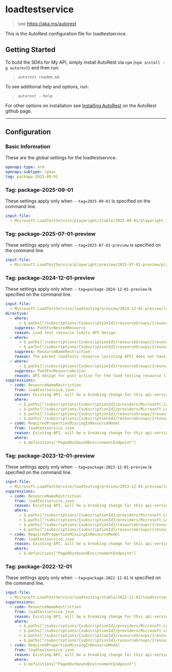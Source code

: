 # loadtestservice

> see https://aka.ms/autorest

This is the AutoRest configuration file for loadtestservice.

## Getting Started

To build the SDKs for My API, simply install AutoRest via `npm` (`npm install -g autorest`) and then run:

> `autorest readme.md`

To see additional help and options, run:

> `autorest --help`

For other options on installation see [Installing AutoRest](https://aka.ms/autorest/install) on the AutoRest github page.

---

## Configuration

### Basic Information

These are the global settings for the loadtestservice.

``` yaml
openapi-type: arm
openapi-subtype: rpaas
tag: package-2025-09-01
```

### Tag: package-2025-09-01
These settings apply only when `--tag=2025-09-01` is specified on the command line.

```yaml $(tag) == 'package-2025-09-01'
input-file:
  - Microsoft.LoadTestService/playwright/stable/2025-09-01/playwright.json
```

### Tag: package-2025-07-01-preview
These settings apply only when `--tag=2025-07-01-preview` is specified on the command line.

```yaml $(tag) == 'package-2025-07-01-preview'
input-file:
  - Microsoft.LoadTestService/playwright/preview/2025-07-01-preview/playwright.json
```

### Tag: package-2024-12-01-preview

These settings apply only when `--tag=package-2024-12-01-preview` is specified on the command line.

```yaml $(tag) == 'package-2024-12-01-preview'
input-file:
  - Microsoft.LoadTestService/loadtesting/preview/2024-12-01-preview/loadtestservice.json
directive:
  - where:
      - $.paths["/subscriptions/{subscriptionId}/resourceGroups/{resourceGroupName}/providers/Microsoft.LoadTestService/loadTests/{loadTestName}/limits/maxMonthlyVirtualUserHours"]
    suppress: PathForNestedResource
    reason: Load test resource limits API design.
  - where:
      - $.paths["/subscriptions/{subscriptionId}/resourceGroups/{resourceGroupName}/providers/Microsoft.LoadTestService/loadTests/{loadTestName}/limits/maxMonthlyVirtualUserHours"]
      - $.paths["/subscriptions/{subscriptionId}/resourceGroups/{resourceGroupName}/providers/Microsoft.LoadTestService/loadTests/{loadTestName}/limits/maxMonthlyVirtualUserHours/set"]
    suppress: ResourceNameRestriction
    reason: The parent loadTests resource (existing API) does not have pattern restriction.
  - where:
      - $.paths["/subscriptions/{subscriptionId}/resourceGroups/{resourceGroupName}/providers/Microsoft.LoadTestService/loadTests/{loadTestName}/limits/maxMonthlyVirtualUserHours/set"]
    suppress: PathForResourceAction
    reason: API design for post action for the load testing resource limits.
suppressions:
  - code: ResourceNameRestriction
    from: loadtestservice.json
    reason: Existing API, will be a breaking change for this api-version.
    where:
      - $.paths["/subscriptions/{subscriptionId}/providers/Microsoft.LoadTestService/locations/{location}/quotas/{quotaBucketName}"]
      - $.paths["/subscriptions/{subscriptionId}/providers/Microsoft.LoadTestService/locations/{location}/quotas/{quotaBucketName}/checkAvailability"]
      - $.paths["/subscriptions/{subscriptionId}/resourceGroups/{resourceGroupName}/providers/Microsoft.LoadTestService/loadTests/{loadTestName}"]
      - $.paths["/subscriptions/{subscriptionId}/resourceGroups/{resourceGroupName}/providers/Microsoft.LoadTestService/loadTests/{loadTestName}/outboundNetworkDependenciesEndpoints"]
  - code: RequiredPropertiesMissingInResourceModel
    from: loadtestservice.json
    reason: Existing API, will be a breaking change for this api-version.
    where:
      - $.definitions["PagedOutboundEnvironmentEndpoint"]
```

### Tag: package-2023-12-01-preview

These settings apply only when `--tag=package-2023-12-01-preview` is specified on the command line.

```yaml $(tag) == 'package-2023-12-01-preview'
input-file:
  - Microsoft.LoadTestService/loadtesting/preview/2023-12-01-preview/loadtestservice.json
suppressions:
  - code: ResourceNameRestriction
    from: loadtestservice.json
    reason: Existing API, will be a breaking change for this api-version.
    where:
      - $.paths["/subscriptions/{subscriptionId}/providers/Microsoft.LoadTestService/locations/{location}/quotas/{quotaBucketName}"]
      - $.paths["/subscriptions/{subscriptionId}/providers/Microsoft.LoadTestService/locations/{location}/quotas/{quotaBucketName}/checkAvailability"]
      - $.paths["/subscriptions/{subscriptionId}/resourceGroups/{resourceGroupName}/providers/Microsoft.LoadTestService/loadTests/{loadTestName}"]
      - $.paths["/subscriptions/{subscriptionId}/resourceGroups/{resourceGroupName}/providers/Microsoft.LoadTestService/loadTests/{loadTestName}/outboundNetworkDependenciesEndpoints"]
  - code: RequiredPropertiesMissingInResourceModel
    from: loadtestservice.json
    reason: Existing API, will be a breaking change for this api-version.
    where:
      - $.definitions["PagedOutboundEnvironmentEndpoint"]
```

### Tag: package-2022-12-01

These settings apply only when `--tag=package-2022-12-01` is specified on the command line.

```yaml $(tag) == 'package-2022-12-01'
input-file:
  - Microsoft.LoadTestService/loadtesting/stable/2022-12-01/loadtestservice.json
suppressions:
  - code: ResourceNameRestriction
    from: loadtestservice.json
    reason: Existing API, will be a breaking change for this api-version.
    where:
      - $.paths["/subscriptions/{subscriptionId}/providers/Microsoft.LoadTestService/locations/{location}/quotas/{quotaBucketName}"]
      - $.paths["/subscriptions/{subscriptionId}/providers/Microsoft.LoadTestService/locations/{location}/quotas/{quotaBucketName}/checkAvailability"]
      - $.paths["/subscriptions/{subscriptionId}/resourceGroups/{resourceGroupName}/providers/Microsoft.LoadTestService/loadTests/{loadTestName}"]
      - $.paths["/subscriptions/{subscriptionId}/resourceGroups/{resourceGroupName}/providers/Microsoft.LoadTestService/loadTests/{loadTestName}/outboundNetworkDependenciesEndpoints"]
  - code: RequiredPropertiesMissingInResourceModel
    from: loadtestservice.json
    reason: Existing API, will be a breaking change for this api-version.
    where:
      - $.definitions["PagedOutboundEnvironmentEndpoint"]
```
